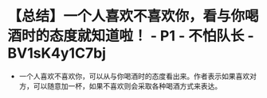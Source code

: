 # 【总结】一个人喜欢不喜欢你，看与你喝酒时的态度就知道啦！ - P1 - 不怕队长 - BV1sK4y1C7bj

-   一个人喜欢不喜欢你，可以从与你喝酒时的态度看出来。作者表示如果喜欢对方，可以随意加一杯，如果不喜欢则会采取各种喝酒方式来表达。